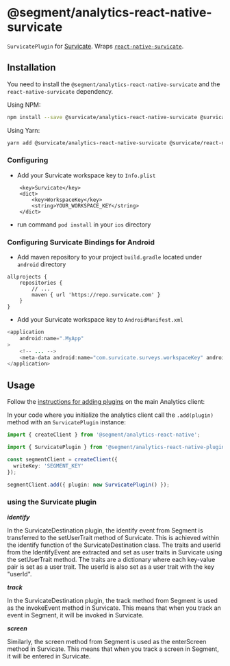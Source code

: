 # @segment/analytics-react-native-survicate

`SurvicatePlugin` for [Survicate](https://survicate.com/). Wraps [`react-native-survicate`](https://github.com/survicate/react-native-survicate).

## Installation

You need to install the `@segment/analytics-react-native-survicate` and the `react-native-survicate` dependency.

Using NPM:
```bash
npm install --save @survicate/analytics-react-native-survicate @survicate/react-native-survicate
```

Using Yarn:
```bash
yarn add @survicate/analytics-react-native-survicate @survicate/react-native-survicate
```

### Configuring
- Add your Survicate workspace key to `Info.plist`
```
	<key>Survicate</key>
	<dict>
		<key>WorkspaceKey</key>
		<string>YOUR_WORKSPACE_KEY</string>
	</dict>
```
- run command `pod install` in your `ios` directory

### Configuring Survicate Bindings for Android

- Add maven repository to your project `build.gradle` located under `android` directory
```
allprojects {
    repositories {
        // ...
        maven { url 'https://repo.survicate.com' }
    }
}
```
- Add your Survicate workspace key to `AndroidManifest.xml`
```java
<application
    android:name=".MyApp"
>
    <!-- ... -->
    <meta-data android:name="com.survicate.surveys.workspaceKey" android:value="YOUR_WORKSPACE_KEY"/>
</application>
```

## Usage

Follow the [instructions for adding plugins](https://github.com/segmentio/analytics-react-native#adding-plugins) on the main Analytics client:

In your code where you initialize the analytics client call the `.add(plugin)` method with an `SurvicatePlugin` instance:

```ts
import { createClient } from '@segment/analytics-react-native';

import { SurvicatePlugin } from '@segment/analytics-react-native-plugin-survicate';

const segmentClient = createClient({
  writeKey: 'SEGMENT_KEY'
});

segmentClient.add({ plugin: new SurvicatePlugin() });
```

### using the Survicate plugin

***identify***

In the SurvicateDestination plugin, the identify event from Segment is transferred to the setUserTrait method of Survicate. This is achieved within the identify function of the SurvicateDestination class. The traits and userId from the IdentifyEvent are extracted and set as user traits in Survicate using the setUserTrait method. The traits are a dictionary where each key-value pair is set as a user trait. The userId is also set as a user trait with the key "userId".

***track***

In the SurvicateDestination plugin, the track method from Segment is used as the invokeEvent method in Survicate. This means that when you track an event in Segment, it will be invoked in Survicate.

***screen***

Similarly, the screen method from Segment is used as the enterScreen method in Survicate. This means that when you track a screen in Segment, it will be entered in Survicate.